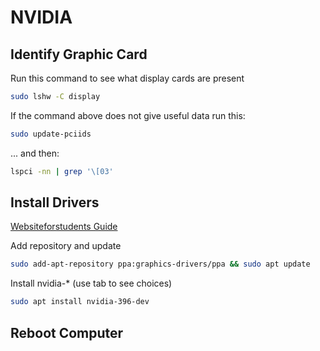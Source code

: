 # NVIDIA


## Identify Graphic Card


Run this command to see what display cards are present
```bash
sudo lshw -C display
```

If the command above does not give useful data run this:
```bash
sudo update-pciids
```

... and then:
```bash
lspci -nn | grep '\[03'
```

## Install Drivers


[Websiteforstudents Guide](https://websiteforstudents.com/install-proprietary-nvidia-gpu-drivers-on-ubuntu-16-04-17-10-18-04/)

Add repository and update
```bash
sudo add-apt-repository ppa:graphics-drivers/ppa && sudo apt update
```

Install nvidia-\* (use tab to see choices)

```bash
sudo apt install nvidia-396-dev
```

## Reboot Computer
